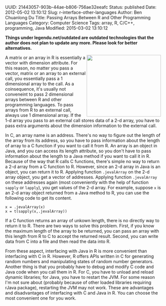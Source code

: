 UUID: 21443057-903b-44ae-b806-756ae32eeafc
Status: published
Date: 2012-05-02 13:10:12
Slug: r-interface-other-languages
Author: Ben Chuanlong Du
Title: Passing Arrays Between R and Other Programming Languages
Category: Computer Science
Tags: array, R, C/C++, programming, Java
Modified: 2015-03-02 13:10:12

**Things under legendu.net/outdated are outdated technologies that the author does not plan to update any more. Please look for better alternatives.**


<img src="http://dclong.github.io/media/r/r.png" height="200" width="240" align="right"/>
A matrix or an array in R is essentially a vector with dimension attribute. 
For this reason, no matter you pass a vector, matrix or an array
to an external call, you essentially pass a 1 dimensional array to the call. 
As a coinsequence, 
it's usually not conveneint to pass 2 dimensional arrays between R and other programming languages. 
To pass arrays from R to an external call, 
always use 1 dimensional array.
If the 1-d array you pass to an external call stores data of a 2-d array, 
you have to pass extra arguments about the
dimension information to the external call.

In C, an array name is an address. 
There's no way to figure out the length of the array from its address, 
so you have to pass information about the length of array to a C function if you want to call it from R. 
An array is an object in Java, and you can access its length attribute, so you don't have to pass
information about the length to a Java method if you want to call it in R.
Because of the way that R calls C functions, there's simple no way to return a
2-d array from a C function to R. However, since an 2-d array in Java is an
object, you can return it to R. Applying function `.jevalArray` on the 2-d array
object, you get a vector of addresses. Applying function `.jevalArray` on these
addresses again (most conveniently with the help of function `sapply` or
`lapply`), you get values of the 2-d array. For example, suppose `x` is an 2-d
array object returned from a Java method to R, you can use the following code to
get its content.

    x = .jevalArray(x)
    x = t(sapply(x,.jevalArray))

If a C function returns an array of unkown length, there is no directly way to
return it to R. There are two ways to solve this problem. First, if you know the
maximum length of the array to be returned, you can pass an array with this
length from R to C to accept the returned result. Second, you can write data
from C into a file and then read the data into R. 

From these aspect, interfacing with Java in R is more convenient than
interfacing with C in R. However, R offers APIs written in C for generating
random numbers and manipulating states of random number generators. Another
thing is that you probably have to debug and modify C code and Java code when
you call them in R. For C, you have to unload and reload dynamic libraries; for
Java, you have to restart the JVM. For some reason I'm not sure about (probably
because of other loaded libraries requiring rJava package), restarting the JVM
may not work. These are advantages and disadvantages of interfacing with C and
Java in R. You can choose the most convenient one for you work. 

